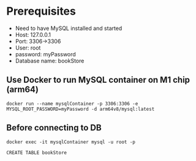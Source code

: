 # Prerequisites
- Need to have MySQL installed and started
- Host: 127.0.0.1
- Port: 3306->3306
- User: root
- password: myPassword
- Database name: bookStore


## Use Docker to run MySQL container on M1 chip (arm64)
``` shell
docker run --name mysqlContainer -p 3306:3306 -e MYSQL_ROOT_PASSWORD=myPassword -d arm64v8/mysql:latest
```

## Before connecting to DB
```shell
docker exec -it mysqlContainer mysql -u root -p
```

``` MySQL Cli
CREATE TABLE bookStore
```
